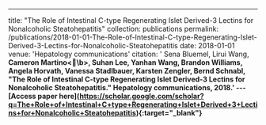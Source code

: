 ---
title: "The Role of Intestinal C-type Regenerating Islet Derived-3 Lectins for Nonalcoholic Steatohepatitis"
collection: publications
permalink: /publications/2018-01-01-The-Role-of-Intestinal-C-type-Regenerating-Islet-Derived-3-Lectins-for-Nonalcoholic-Steatohepatitis
date: 2018-01-01
venue: 'Hepatology communications'
citation: ' Sena Bluemel,  Lirui Wang,  <b>Cameron Martino<\b>,  Suhan Lee,  Yanhan Wang,  Brandon Williams,  Angela Horvath,  Vanessa Stadlbauer,  Karsten Zengler,  Bernd Schnabl, &quot;The Role of Intestinal C-type Regenerating Islet Derived-3 Lectins for Nonalcoholic Steatohepatitis.&quot; Hepatology communications, 2018.'
---\[Access paper here](https://scholar.google.com/scholar?q=The+Role+of+Intestinal+C+type+Regenerating+Islet+Derived+3+Lectins+for+Nonalcoholic+Steatohepatitis){:target="_blank"}